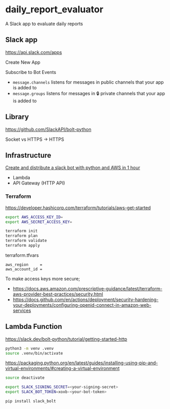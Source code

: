 # daily_report_evaluator

A Slack app to evaluate daily reports

## Slack app

https://api.slack.com/apps

Create New App

Subscribe to Bot Events

- `message.channels` listens for messages in public channels that your app is added to
- `message.groups` listens for messages in 🔒 private channels that your app is added to

## Library

https://github.com/SlackAPI/bolt-python

Socket vs HTTPS -> HTTPS

## Infrastructure

[Create and distribute a slack bot with python and AWS in 1 hour](https://medium.com/analytics-vidhya/create-and-distribute-a-slack-bot-with-python-and-aws-in-1-hour-41c4a6c0f99d)

- Lambda
- API Gateway (HTTP API)

### Terraform

https://developer.hashicorp.com/terraform/tutorials/aws-get-started

```bash
export AWS_ACCESS_KEY_ID=
export AWS_SECRET_ACCESS_KEY=
```

```bash
terraform init
terraform plan
terraform validate
terraform apply
```

terraform.tfvars

```hcl
aws_region     =
aws_account_id =
```

To make access keys more secure;

- https://docs.aws.amazon.com/prescriptive-guidance/latest/terraform-aws-provider-best-practices/security.html
- https://docs.github.com/en/actions/deployment/security-hardening-your-deployments/configuring-openid-connect-in-amazon-web-services

## Lambda Function

https://slack.dev/bolt-python/tutorial/getting-started-http


```bash
python3 -m venv .venv
source .venv/bin/activate
```

https://packaging.python.org/en/latest/guides/installing-using-pip-and-virtual-environments/#creating-a-virtual-environment

```bash
source deactivate
```

```bash
export SLACK_SIGNING_SECRET=<your-signing-secret>
export SLACK_BOT_TOKEN=xoxb-<your-bot-token>
```

```bash
pip install slack_bolt
```
